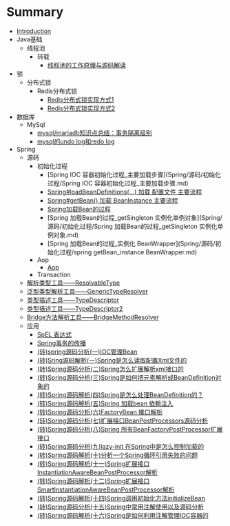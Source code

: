# Summary

* [Introduction](README.md)
* Java基础
    * 线程池
        * 转载
            * [线程池的工作原理与源码解读](Java基础/线程池/转载/threadprool_work_code_analysis_2019-07-26.md)
* 锁
    * 分布式锁
        * Redis分布式锁
            * [Redis分布式锁实现方式1](锁/分布式锁/Redis分布式锁/Redis分布式锁实现方式1.md)
            * [Redis分布式锁实现方式2](锁/分布式锁/Redis分布式锁/Redis分布式锁实现方式2.md)
* 数据库
    * MySql
        * [mysql/mariadb知识点总结：事务隔离级别](数据库/MySql/转载/mysql_isolation_2019-07-12.md)
        * [mysql的undo log和redo log](数据库/MySql/转载/mysql_undo_redo_log_2019-07-15.md)
* Spring
    * 源码
        * 初始化过程
            * [Spring  IOC 容器初始化过程_主要加载步骤](Spring/源码/初始化过程/Spring  IOC 容器初始化过程_主要加载步骤.md)
            * [Spring#loadBeanDefinitions(...) 加载 配置文件 主要流程](Spring/源码/初始化过程/springSourceCode_analysis_00_main_00001.md)
            * [Spring#getBean() 加载 BeanInstance 主要流程](Spring/源码/初始化过程/springSourceCode_analysis_00_main_00001.md)
            * [Spring加载Bean的过程](Spring/源码/初始化过程/Spring加载Bean的过程.md)
            * [Spring 加载Bean的过程_getSingleton 实例化单例对象](Spring/源码/初始化过程/Spring 加载Bean的过程_getSingleton 实例化单例对象.md)
            * [Spring 加载Bean的过程_实例化 BeanWrapper](Spring/源码/初始化过程/spring getBean_instance BeanWrapper.md)
        * Aop
            * [Aop](Spring/源码/Aop/Aop.md)
        * Transaction
    * [解析类型工具——ResolvableType](Spring/工具方法/spring_core_ResolvableType_2019-06-26.md)
    * [泛型类型解析工具——GenericTypeResolver](Spring/工具方法/spring_core_GenericTypeResolver_2019-06-26.md)
    * [类型描述工具——TypeDescriptor](Spring/工具方法/spring_core_TypeDescriptor_2019-07-04.md)
    * [类型描述工具——TypeDescriptor2](Spring/工具方法/spring_core_TypeDescriptor_2020-09-25.md)
    * [Bridge方法解析工具——BridgeMethodResolver](Spring/工具方法/spring_core_BridgeMethodResolver_2019-07-08.md)
    * 应用
        * [SpEL 表达式](Spring/转载/Spel.md)
        * [Spring事务的传播](Spring/转载/Spring_transactional_propagation.md)
        * [(转)spring源码分析(一)IOC管理Bean](Spring/转载/Spring源代码分析/springSourceCode_analysis_1_78368930.md)
        * [(转)Sring源码解析(一)Spring是怎么读取配置Xml文件的](Spring/转载/Spring源代码分析/springSourceCode_analysis_1_80138425.md)
        * [(转)Spring源码分析(二)Spring怎么扩展解析xml接口的](Spring/转载/Spring源代码分析/springSourceCode_analysis_2_80169701.md)
        * [(转)Spring源码分析(三)Spring是如何把元素解析成BeanDefinition对象的](Spring/转载/Spring源代码分析/springSourceCode_analysis_3_80223871.md)
        * [(转)Spring源码解析(四)Spring是怎么处理BeanDefinition的？](Spring/转载/Spring源代码分析/springSourceCode_analysis_4_80226375.md)
        * [(转)Spring源码解析(五)Spring 加载bean 依赖注入](Spring/转载/Spring源代码分析/springSourceCode_analysis_5_80238746.md)
        * [(转)Spring源码分析(六)FactoryBean 接口解析](Spring/转载/Spring源代码分析/springSourceCode_analysis_6_80287736.md)
        * [(转)Spring源码分析(七)扩展接口BeanPostProcessors源码分析](Spring/转载/Spring源代码分析/springSourceCode_analysis_7_80289441.md)
        * [(转)Spring源码分析(八)Spring 所有BeanFactoryPostProcessor扩展接口](Spring/转载/Spring源代码分析/springSourceCode_analysis_8_80291728.md)
        * [(转)Spring源码分析(九)lazy-init 在Spring中是怎么控制加载的](Spring/转载/Spring源代码分析/springSourceCode_analysis_9_80299451.md)
        * [(转)Spring源码解析(十)分析一个Spring循环引用失败的问题](Spring/转载/Spring源代码分析/springSourceCode_analysis_10_80301135.md)
        * [(转)Spring源码解析(十一)Spring扩展接口InstantiationAwareBeanPostProcessor解析](Spring/转载/Spring源代码分析/springSourceCode_analysis_11_80321854.md)
        * [(转)Spring源码解析(十二)Spring扩展接口SmartInstantiationAwareBeanPostProcessor解析](Spring/转载/Spring源代码分析/springSourceCode_analysis_12_80348253.md)
        * [(转)Spring源码解析(十四)Spring调用初始化方法initializeBean](Spring/转载/Spring源代码分析/springSourceCode_analysis_14_80363793.md)
        * [(转)Spring源码分析(十五)Spring中常用注解使用以及源码分析](Spring/转载/Spring源代码分析/springSourceCode_analysis_15_80385067.md)
        * [(转)Spring源码解析(十六)Spring是如何利用注解管理IOC容器的](Spring/转载/Spring源代码分析/springSourceCode_analysis_16_80389286.md)

